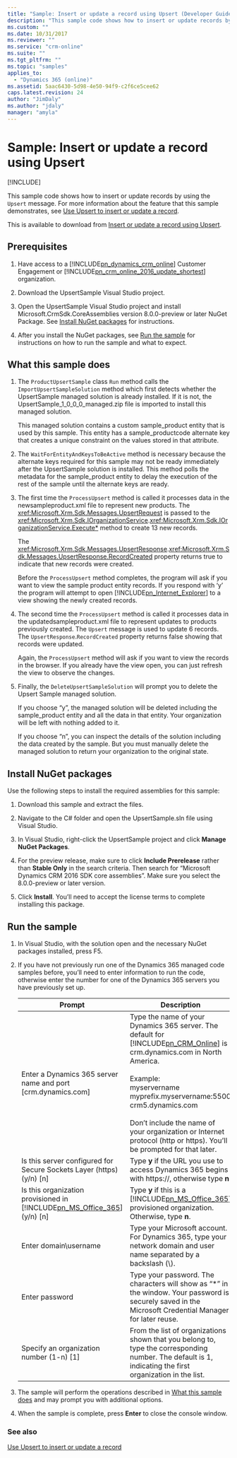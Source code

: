 ```yaml
---
title: "Sample: Insert or update a record using Upsert (Developer Guide for Dynamics 365 Customer Engagement)| MicrosoftDocs"
description: "This sample code shows how to insert or update records by using the Upsert message"
ms.custom: ""
ms.date: 10/31/2017
ms.reviewer: ""
ms.service: "crm-online"
ms.suite: ""
ms.tgt_pltfrm: ""
ms.topic: "samples"
applies_to: 
  - "Dynamics 365 (online)"
ms.assetid: 5aac6430-5d98-4e50-94f9-c2f6ce5cee62
caps.latest.revision: 24
author: "JimDaly"
ms.author: "jdaly"
manager: "amyla"
---
```

# Sample: Insert or update a record using Upsert

[!INCLUDE[](../includes/cc_applies_to_update_9_0_0.md)]

This sample code shows how to insert or update records by using the `Upsert` message. For more information about the feature that this sample demonstrates, see [Use Upsert to insert or update a record](use-upsert-insert-update-record.md).  

 This is available to download from [Insert or update a record using Upsert](http://go.microsoft.com/fwlink/p/?LinkId=532924).  

## Prerequisites  

1. Have access to a [!INCLUDE[pn_dynamics_crm_online](../includes/pn-dynamics-crm-online.md)] Customer Engagement or [!INCLUDE[pn_crm_online_2016_update_shortest](../includes/pn-crm-online-2016-update-shortest.md)] organization.  

2. Download the UpsertSample Visual Studio project.  

3. Open the UpsertSample Visual Studio project and install Microsoft.CrmSdk.CoreAssemblies version 8.0.0-preview or later NuGet Package. See [Install NuGet packages](sample-insert-update-record-upsert.md#BKMK_installNuget) for instructions.  

4. After you install the NuGet packages, see [Run the sample](sample-insert-update-record-upsert.md#BKMK_runSample) for instructions on how to run the sample and what to expect.  

<a name="BKMK_WhatThisSampleDoes"></a>   
## What this sample does  

1. The `ProductUpsertSample` class `Run` method calls the `ImportUpsertSampleSolution` method which first detects whether the UpsertSample managed solution is already installed. If it is not, the UpsertSample_1_0_0_0_managed.zip file is imported to install this managed solution.  

    This managed solution contains a custom sample_product entity that is used by this sample. This entity has a sample_productcode alternate key that creates a unique constraint on the values stored in that attribute.  

2. The `WaitForEntityAndKeysToBeActive` method is necessary because the alternate keys required for this sample may not be ready immediately after the UpsertSample solution is installed. This method polls the metadata for the sample_product entity to delay the execution of the rest of the sample until the alternate keys are ready.  

3. The first time the `ProcessUpsert` method is called it processes data in the newsampleproduct.xml file to represent new products. The <xref:Microsoft.Xrm.Sdk.Messages.UpsertRequest> is passed to the <xref:Microsoft.Xrm.Sdk.IOrganizationService>.<xref:Microsoft.Xrm.Sdk.IOrganizationService.Execute*> method to create 13 new records.  

    The <xref:Microsoft.Xrm.Sdk.Messages.UpsertResponse>.<xref:Microsoft.Xrm.Sdk.Messages.UpsertResponse.RecordCreated> property returns true to indicate that new records were created.  

    Before the `ProcessUpsert` method completes, the program will ask if you want to view the sample product entity records. If you respond with ‘y’ the program will attempt to open [!INCLUDE[pn_Internet_Explorer](../includes/pn-internet-explorer.md)] to a view showing the newly created records.  

4. The second time the `ProcessUpsert` method is called it processes data in the updatedsampleproduct.xml file to represent updates to products previously created. The `Upsert` message is used to update 6 records. The `UpsertResponse`.`RecordCreated` property returns false showing that records were updated.  

    Again, the `ProcessUpsert` method will ask if you want to view the records in the browser. If you already have the view open, you can just refresh the view to observe the changes.  

5. Finally, the `DeleteUpsertSampleSolution` will prompt you to delete the Upsert Sample managed solution.  

    If you choose “y”, the managed solution will be deleted including the sample_product entity and all the data in that entity. Your organization will be left with nothing added to it.  

    If you choose “n”, you can inspect the details of the solution including the data created by the sample. But you must manually delete the managed solution to return your organization to the original state.  

<a name="BKMK_installNuget"></a>   
## Install NuGet packages  
 Use the following steps to install the required assemblies for this sample:  

1.  Download this sample and extract the files.  

2.  Navigate to the C# folder and open the UpsertSample.sln file using Visual Studio.  

3.  In Visual Studio, right-click the UpsertSample project and click **Manage NuGet Packages**.  

4.  For the preview release, make sure to click **Include Prerelease** rather than **Stable Only** in the search criteria. Then search for “Microsoft Dynamics CRM 2016 SDK core assemblies”. Make sure you select the 8.0.0-preview or later version.  

5.  Click **Install**. You’ll need to accept the license terms to complete installing this package.  

<a name="BKMK_runSample"></a>   
## Run the sample  

1. In Visual Studio, with the solution open and the necessary NuGet packages installed, press F5.  

2. If you have not previously run one of the Dynamics 365 managed code samples before, you’ll need to enter information to run the code, otherwise enter the number for one of the Dynamics 365 servers you have previously set up.  


   |                                                   Prompt                                                    |                                                                                                                                                                                       Description                                                                                                                                                                                        |
   |-------------------------------------------------------------------------------------------------------------|------------------------------------------------------------------------------------------------------------------------------------------------------------------------------------------------------------------------------------------------------------------------------------------------------------------------------------------------------------------------------------------|
   |                        Enter a Dynamics 365 server name and port [crm.dynamics.com]                         | Type the name of your Dynamics 365 server. The default for [!INCLUDE[pn_CRM_Online](../includes/pn-crm-online.md)] is crm.dynamics.com in North America.<br /><br /> Example: <br />myservername<br />myprefix.myservername:5500<br />crm5.dynamics.com<br /><br /> Don’t include the name of your organization or Internet protocol (http or https). You’ll be prompted for that later. |
   |                    Is this server configured for Secure Sockets Layer (https) (y/n) [n]                     |                                                                                                                                             Type **y** if the URL you use to access Dynamics 365 begins with https://, otherwise type **n**.                                                                                                                                             |
   | Is this organization provisioned in [!INCLUDE[pn_MS_Office_365](../includes/pn-ms-office-365.md)] (y/n) [n] |                                                                                                                          Type **y** if this is a [!INCLUDE[pn_MS_Office_365](../includes/pn-ms-office-365.md)] provisioned organization. Otherwise, type **n**.                                                                                                                          |
   |                                            Enter domain\username                                            |                                                                                                                                Type your Microsoft account. <br />For Dynamics 365, type your network domain and user name separated by a backslash (\\).                                                                                                                                |
   |                                               Enter password                                                |                                                                                                                 Type your password. The characters will show as “\*” in the window. Your password is securely saved in the Microsoft Credential Manager for later reuse.                                                                                                                 |
   |                                  Specify an organization number (1-n) [1]                                   |                                                                                                                 From the list of organizations shown that you belong to, type the corresponding number. The default is 1, indicating the first organization in the list.                                                                                                                 |


3. The sample will perform the operations described in [What this sample does](sample-insert-update-record-upsert.md#BKMK_WhatThisSampleDoes) and may prompt you with additional options.  

4. When the sample is complete, press **Enter** to close the console window.  

### See also  
 [Use Upsert to insert or update a record](use-upsert-insert-update-record.md)
